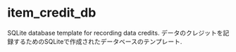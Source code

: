 # item_credit_db
SQLite database template for recording data credits. データのクレジットを記録するためのSQLiteで作成されたデータベースのテンプレート.
